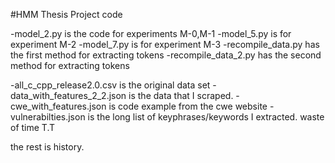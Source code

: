 #HMM Thesis Project code 

-model_2.py is the code for experiments M-0,M-1
-model_5.py is for experiment M-2
-model_7.py is for experiment M-3
-recompile_data.py has the first method for extracting tokens 
-recompile_data_2.py has the second method for extracting tokens 



-all_c_cpp_release2.0.csv is the original data set
-data_with_features_2_2.json is the data that I scraped. 
-cwe_with_features.json is code example from the cwe website 
-vulnerabilties.json is the long list of keyphrases/keywords I extracted. waste of time T.T 

the rest is history.
